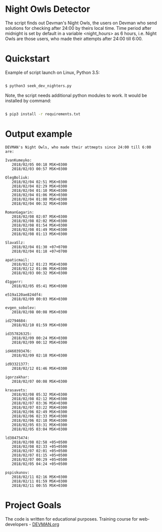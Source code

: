 # Night Owls Detector

The script finds out Devman's Night Owls, the users on Devman who send solutions for checking after 24:00 by theirs local time.
Time period after midnight is set by default in a variable <night_hours> as 6 hours, i.e. Night Owls are those users, who made 
their attempts after 24:00 till 6:00.


# Quickstart

Example of script launch on Linux, Python 3.5:

```bash

$ python3 seek_dev_nighters.py
```

Note, the script needs additional python modules to work. It would be installed by command:

```bash

$ pip3 install -r requirements.txt
```

# Output example

```
DEVMAN's Night Owls, who made their attmepts since 24:00 till 6:00 are:

IvanKumeyko:
   2018/02/05 00:18 MSK+0300
   2018/02/03 00:57 MSK+0300

OlegBoliuk:
   2018/02/04 02:51 MSK+0300
   2018/02/04 02:29 MSK+0300
   2018/02/04 01:10 MSK+0300
   2018/02/04 01:06 MSK+0300
   2018/02/04 01:00 MSK+0300
   2018/02/04 00:32 MSK+0300

RomanGagarin:
   2018/02/08 02:07 MSK+0300
   2018/02/08 02:02 MSK+0300
   2018/02/08 01:54 MSK+0300
   2018/02/08 01:49 MSK+0300
   2018/02/08 01:13 MSK+0300

SlavaSlz:
   2018/02/04 01:30 +07+0700
   2018/02/04 01:18 +07+0700

apaticmail:
   2018/02/12 01:23 MSK+0300
   2018/02/12 01:06 MSK+0300
   2018/02/03 00:32 MSK+0300

d1ggerr:
   2018/02/05 05:41 MSK+0300

e519a120ae824df4:
   2018/02/09 00:03 MSK+0300

evgen_sobolev:
   2018/02/08 00:08 MSK+0300

id2794684:
   2018/02/10 01:59 MSK+0300

id357826325:
   2018/02/09 00:24 MSK+0300
   2018/02/09 00:12 MSK+0300

id460393476:
   2018/02/09 02:18 MSK+0300

id93321377:
   2018/02/12 01:46 MSK+0300

igorzakhar:
   2018/02/07 00:08 MSK+0300

krasavets:
   2018/02/08 05:32 MSK+0300
   2018/02/08 02:12 MSK+0300
   2018/02/07 03:36 MSK+0300
   2018/02/07 03:22 MSK+0300
   2018/02/06 02:49 MSK+0300
   2018/02/06 02:33 MSK+0300
   2018/02/06 02:18 MSK+0300
   2018/02/05 03:31 MSK+0300
   2018/02/05 03:04 MSK+0300

ld38475474:
   2018/02/08 02:58 +05+0500
   2018/02/08 02:33 +05+0500
   2018/02/07 02:01 +05+0500
   2018/02/07 01:15 +05+0500
   2018/02/07 00:29 +05+0500
   2018/02/05 04:24 +05+0500

pspiskunov:
   2018/02/11 02:16 MSK+0300
   2018/02/11 01:59 MSK+0300
   2018/02/11 00:55 MSK+0300
```

# Project Goals

The code is written for educational purposes. Training course for web-developers - [DEVMAN.org](https://devman.org)
